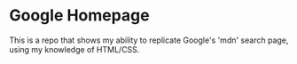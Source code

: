 # Google Homepage

This is a repo that shows my ability to replicate Google's 'mdn' search page, using my knowledge of HTML/CSS.